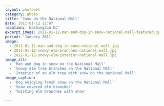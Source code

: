 ```yaml
---
layout: photoset
category: photo
title: 'Snow on the National Mall'
date: 2011-01-12 12:07
location: 'Washington DC'
excerpt_image: 2011-01-12-man-and-dog-in-snow-national-mall-featured.jpg
period: 'January 2011'
image:
  - 2011-01-12-man-and-dog-in-snow-national-mall.jpg
  - 2011-01-12-snowy-elm-branches-national-mall.jpg
  - 2011-01-12-snowy-elm-interior-national-mall.jpg
image_alt:
  - 'Man and dog in snow on the National Mall'
  - 'Snowy elm tree branches on the National Mall'
  - 'Interior of an elm tree with snow on the National Mall'
image_caption:
  - 'Dog enjoying fresh snow on the National Mall'
  - 'Snow covered elm branches'
  - 'Twisting elm branches with snow'

---
```


